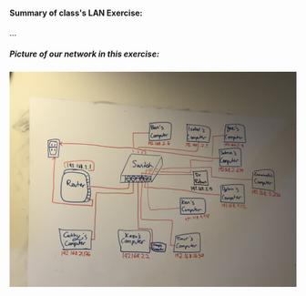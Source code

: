 
#### Summary of class's LAN Exercise:
...

##### Picture of our network in this exercise:
![](https://github.com/BrightChanges/Unit-4/blob/main/IMG_0396.jpg)
